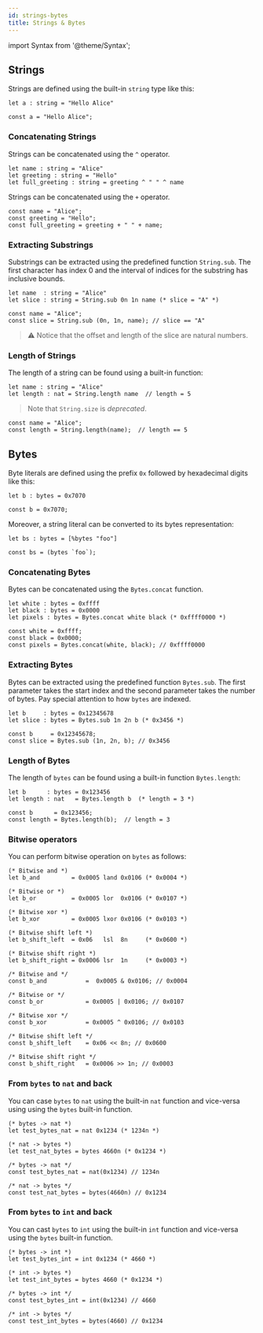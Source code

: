 ```yaml
---
id: strings-bytes
title: Strings & Bytes
---
```


import Syntax from '@theme/Syntax';

## Strings

Strings are defined using the built-in `string` type like this:

<Syntax syntax="cameligo">

```
let a : string = "Hello Alice"
```

</Syntax>

<Syntax syntax="jsligo">

```jsligo
const a = "Hello Alice";
```

</Syntax>

### Concatenating Strings

<Syntax syntax="cameligo">

Strings can be concatenated using the `^` operator.

```cameligo group=a
let name : string = "Alice"
let greeting : string = "Hello"
let full_greeting : string = greeting ^ " " ^ name
```

</Syntax>

<Syntax syntax="jsligo">

Strings can be concatenated using the `+` operator.

```jsligo group=a
const name = "Alice";
const greeting = "Hello";
const full_greeting = greeting + " " + name;
```

</Syntax>

### Extracting Substrings

Substrings can be extracted using the predefined function
`String.sub`. The first character has index 0 and the interval of
indices for the substring has inclusive bounds.

<Syntax syntax="cameligo">

```cameligo group=b
let name  : string = "Alice"
let slice : string = String.sub 0n 1n name (* slice = "A" *)
```

</Syntax>

<Syntax syntax="jsligo">

```jsligo group=b
const name = "Alice";
const slice = String.sub (0n, 1n, name); // slice == "A"
```

</Syntax>

> ⚠️ Notice that the offset and length of the slice are natural
> numbers.

### Length of Strings

The length of a string can be found using a built-in function:

<Syntax syntax="cameligo">

```cameligo group=c
let name : string = "Alice"
let length : nat = String.length name  // length = 5
```

> Note that `String.size` is *deprecated*.

</Syntax>

<Syntax syntax="jsligo">

```jsligo group=c
const name = "Alice";
const length = String.length(name);  // length == 5
```

</Syntax>

## Bytes

Byte literals are defined using the prefix `0x` followed by hexadecimal digits like this:

<Syntax syntax="cameligo">

```cameligo
let b : bytes = 0x7070
```

</Syntax>

<Syntax syntax="jsligo">

```jsligo
const b = 0x7070;
```

</Syntax>

Moreover, a string literal can be converted to its bytes representation:

<Syntax syntax="cameligo">

```cameligo
let bs : bytes = [%bytes "foo"]
```

</Syntax>

<Syntax syntax="jsligo">

```jsligo
const bs = (bytes `foo`);
```

</Syntax>


### Concatenating Bytes

Bytes can be concatenated using the `Bytes.concat` function.

<Syntax syntax="cameligo">

```cameligo group=d
let white : bytes = 0xffff
let black : bytes = 0x0000
let pixels : bytes = Bytes.concat white black (* 0xffff0000 *)
```

</Syntax>

<Syntax syntax="jsligo">

```jsligo group=d
const white = 0xffff;
const black = 0x0000;
const pixels = Bytes.concat(white, black); // 0xffff0000
```

</Syntax>

### Extracting Bytes

Bytes can be extracted using the predefined function `Bytes.sub`.  The
first parameter takes the start index and the second parameter takes
the number of bytes. Pay special attention to how `bytes` are
indexed.

<Syntax syntax="cameligo">

```cameligo group=e
let b     : bytes = 0x12345678
let slice : bytes = Bytes.sub 1n 2n b (* 0x3456 *)
```

</Syntax>

<Syntax syntax="jsligo">

```jsligo group=e
const b     = 0x12345678;
const slice = Bytes.sub (1n, 2n, b); // 0x3456
```

</Syntax>

### Length of Bytes

The length of `bytes` can be found using a built-in function `Bytes.length`:

<Syntax syntax="cameligo">

```cameligo group=f
let b      : bytes = 0x123456
let length : nat   = Bytes.length b  (* length = 3 *)
```

</Syntax>

<Syntax syntax="jsligo">

```jsligo group=f
const b      = 0x123456;
const length = Bytes.length(b);  // length = 3
```

</Syntax>

### Bitwise operators

You can perform bitwise operation on `bytes` as follows:

<Syntax syntax="cameligo">

```cameligo group=g
(* Bitwise and *)
let b_and         = 0x0005 land 0x0106 (* 0x0004 *)

(* Bitwise or *)
let b_or          = 0x0005 lor  0x0106 (* 0x0107 *)

(* Bitwise xor *)
let b_xor         = 0x0005 lxor 0x0106 (* 0x0103 *)

(* Bitwise shift left *)
let b_shift_left  = 0x06   lsl  8n     (* 0x0600 *)

(* Bitwise shift right *)
let b_shift_right = 0x0006 lsr  1n     (* 0x0003 *)
```

</Syntax>

<Syntax syntax="jsligo">

```jsligo group=g
/* Bitwise and */
const b_and           =  0x0005 & 0x0106; // 0x0004

/* Bitwise or */
const b_or            = 0x0005 | 0x0106; // 0x0107

/* Bitwise xor */
const b_xor           = 0x0005 ^ 0x0106; // 0x0103

/* Bitwise shift left */
const b_shift_left    = 0x06 << 8n; // 0x0600

/* Bitwise shift right */
const b_shift_right   = 0x0006 >> 1n; // 0x0003
```

</Syntax>


### From `bytes` to `nat` and back

You can case `bytes` to `nat` using the built-in `nat` function and vice-versa
using using the `bytes` built-in function.

<Syntax syntax="cameligo">

```cameligo group=h
(* bytes -> nat *)
let test_bytes_nat = nat 0x1234 (* 1234n *)

(* nat -> bytes *)
let test_nat_bytes = bytes 4660n (* 0x1234 *)
```

</Syntax>

<Syntax syntax="jsligo">

```jsligo group=h
/* bytes -> nat */
const test_bytes_nat = nat(0x1234) // 1234n

/* nat -> bytes */
const test_nat_bytes = bytes(4660n) // 0x1234
```

</Syntax>

### From `bytes` to `int` and back

You can cast `bytes` to `int` using the built-in `int` function and
vice-versa using the `bytes` built-in function.

<Syntax syntax="cameligo">

```cameligo group=h
(* bytes -> int *)
let test_bytes_int = int 0x1234 (* 4660 *)

(* int -> bytes *)
let test_int_bytes = bytes 4660 (* 0x1234 *)
```

</Syntax>

<Syntax syntax="jsligo">

```jsligo group=h
/* bytes -> int */
const test_bytes_int = int(0x1234) // 4660

/* int -> bytes */
const test_int_bytes = bytes(4660) // 0x1234
```

</Syntax>

<!-- updated use of entry -->